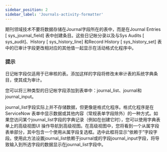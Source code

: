 ```yaml
---
sidebar_position: 2
sidebar_label: 'Journals-activity-formatter'
---
```

期刊领域技术不要将数据存储在Journal字段所在的表中，而是在Journal Entries [ sys_journal_field] 表中创建条目。这些日记帐分录以及与Sys Audits [ sys_audit]、History [ sys_history_line] 和Record History [ sys_history_set] 表中的已审计字段更改相对应的其他值一起显示在活动格式化程序中。

### 提示

日记帐字段仅适用于已审核的表。添加这样的字段将修改未审计表的系统字典条目，使其成为审计。

您可以将三种类型的日记帐字段添加到表单中：journal_list、journal和journal_input。

journal_list字段实际上并不存储数据，但更像是格式化程序。格式化程序是在 ServiceNow 表单中显示数据或其他内容（常规表单字段除外）的一种方式。如果您访问某个journal_list字段的字典记录（例如在创建它时），您可以使用字典表单上的高级视图UI 操作导航到高级视图。在高级视图中，您将看到一个从属字段表单部分，其中包含一个使用从属字段复选框。选中此框将显示“依赖于”字段字段。使用此方法设置journal_list依赖于journal或的字段journal_input字段，将导致输入到所选字段的数据显示在journal_list字段中。